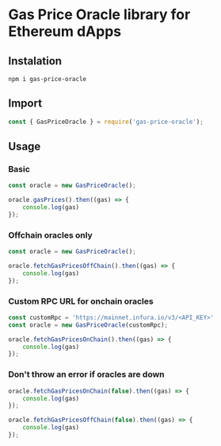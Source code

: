 # Gas Price Oracle library for Ethereum dApps

## Instalation
`npm i gas-price-oracle`

## Import
```js
const { GasPriceOracle } = require('gas-price-oracle');
```
## Usage
### Basic
```js
const oracle = new GasPriceOracle();

oracle.gasPrices().then((gas) => {
    console.log(gas)
});
```

### Offchain oracles only
```js
const oracle = new GasPriceOracle();

oracle.fetchGasPricesOffChain().then((gas) => {
    console.log(gas)
});
```

### Custom RPC URL for onchain oracles
```js
const customRpc = 'https://mainnet.infura.io/v3/<API_KEY>'
const oracle = new GasPriceOracle(customRpc);

oracle.fetchGasPricesOnChain().then((gas) => {
    console.log(gas)
});
```

### Don't throw an error if oracles are down
```js
oracle.fetchGasPricesOnChain(false).then((gas) => {
    console.log(gas)
});

oracle.fetchGasPricesOffChain(false).then((gas) => {
    console.log(gas)
});
```
